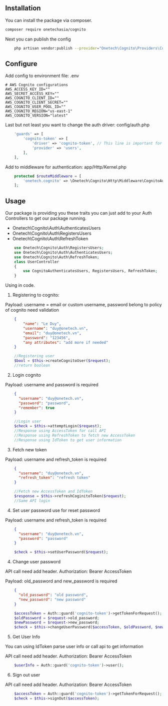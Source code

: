 ## Installation

You can install the package via composer.

```bash
composer require onetechasia/cognito
```

Next you can publish the config

```bash
    php artisan vendor:publish --provider="Onetech\Cognito\Providers\CognitoServiceProvider"
```

## Configure

Add config to environment file:
.env

```dotenv
# AWS Cognito configurations
AWS_ACCESS_KEY_ID=""
AWS_SECRET_ACCESS_KEY=""
AWS_COGNITO_CLIENT_ID=""
AWS_COGNITO_CLIENT_SECRET=""
AWS_COGNITO_USER_POOL_ID=""
AWS_COGNITO_REGION="us-east-1"
AWS_COGNITO_VERSION="latest"

```

Last but not least you want to change the auth driver:
config/auth.php

```php
    'guards' => [
        'cognito-token' => [
            'driver' => 'cognito-token', // This line is important for using AWS Cognito as API Driver
            'provider' => 'users',
        ],
    ],
```

Add to middleware for authentication:
app/Http/Kernel.php

```php
    protected $routeMiddleware = [
        'onetech.cognito' => \Onetech\Cognito\Http\Middleware\CognitoAuthenticate::class,
    ];
```

## Usage

Our package is providing you these traits you can just add to your Auth Controllers to get our package running.

- Onetech\Cognito\Auth\AuthenticatesUsers
- Onetech\Cognito\Auth\RegistersUsers
- Onetech\Cognito\Auth\RefreshToken

```php
    use Onetech\Cognito\Auth\RegistersUsers;
    use Onetech\Cognito\Auth\AuthenticatesUsers;
    use Onetech\Cognito\Auth\RefreshToken;
    class UserController
    {
        use CognitoAuthenticatesUsers, RegistersUsers, RefreshToken;
    }
```

Using in code.
1. Registering to cognito:

Payload: username = email or custom username,
password belong to policy of cognito need validation
```json
    {
        "name": "Le Duy",
        "username": "duy@onetech.vn",
        "email": "duy@onetech.vn",
        "password": "123456",
        "any attributes": "add more if needed"
    }
```
```php
    //Registering user
    $bool = $this->createCognitoUser($request);
    //return boolean
```
2. Login cognito

Payload: username and password is required
```json
    {
      "username": "duy@onetech.vn",
      "password": "password",
      "remember": true
    }
```
```php
    //Login user
    $check = $this->attemptLogin($request);
    //Response using AccessToken for call API
    //Response using RefreshToken to fetch new AccessToken
    //Response using IdToken to get user information
```
3. Fetch new token

Payload: username and refresh_token is required
```json
    {
      "username": "duy@onetech.vn",
      "refresh_token": "refresh token"
    }
```
```php
    //Fetch new AccessToken and IdToken
    $response = $this->refreshCoginitoToken($request);
    //Same API login
```

4. Set user password use for reset password

Payload: username and refresh_token is required
```json
    {
      "username": "duy@onetech.vn",
      "password": "password"
    }
```
```php
    $check = $this->setUserPassword($request);
```
4. Change user password

API call need add header.
Authorization: Bearer AccessToken

Payload: old_password and new_password is required
```json
    {
      "old_password": "old password",
      "new_password": "new password"
    }
```
```php
    $accessToken = Auth::guard('cognito-token')->getTokenForRequest();
    $oldPassword = $request->old_password;
    $newPassword = $request->new_password;
    $check = $this->changeUserPassword($accessToken, $oldPassword, $newPassword);
```

5. Get User Info

You can using IdToken parse user info or call api to get information

API call need add header.
Authorization: Bearer AccessToken

```php
    $userInfo = Auth::guard('cognito-token')->user();
```
6. Sign out user

API call need add header.
Authorization: Bearer AccessToken

```php
    $accessToken = Auth::guard('cognito-token')->getTokenForRequest();
    $check = $this->signOut($accessToken);
```



